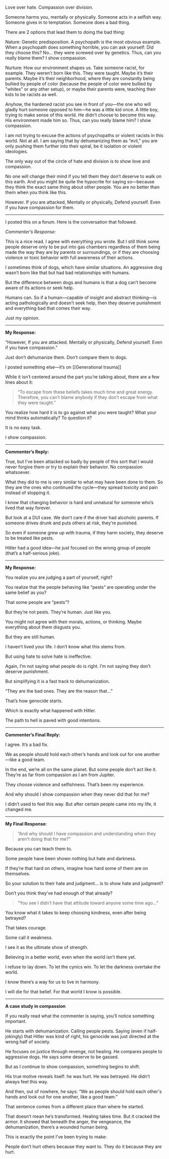 Love over hate. Compassion over division.

Someone harms you, mentally or physically. Someone acts in a selfish way. Someone gives in to temptation. Someone does a bad thing.

There are 2 options that lead them to doing the bad thing:

Nature:
Genetic predisposition. A psychopath is the most obvious example. When a psychopath does something horrible, you can ask yourself: Did they choose this? No... they were screwed over by genetics. Thus, can you really blame them? I show compassion.

Nurture:
How our environment shapes us. Take someone racist, for example. They weren’t born like this. They were taught. Maybe it’s their parents. Maybe it’s their neighborhood, where they are constantly being bullied by people of color (because the people of color were bullied by "whites" or any other setup), or maybe their parents were, teaching their kids to be racists as well.

Anyhow, the hardened racist you see in front of you—the one who will gladly hurt someone opposed to him—he was a little kid once. A little boy, trying to make sense of this world. He didn’t choose to become this way. His environment made him so. Thus, can you really blame him? I show compassion.

I am not trying to excuse the actions of psychopaths or violent racists in this world. Not at all. I am saying that by dehumanizing them as “evil,” you are only pushing them further into their spiral, be it isolation or violent ideologies.

The only way out of the circle of hate and division is to show love and compassion.

No one will change their mind if you tell them they don’t deserve to walk on this earth. And you might be quite the hypocrite for saying so—because they think the exact same thing about other people. You are no better than them when you think like this.

However.
If you are attacked,
Mentally or physically,
Defend yourself.
Even if you have compassion for them.


---
I posted this on a forum. Here is the conversation that followed.


*Commenter’s Response:*

This is a nice read. I agree with everything you wrote.
But I still think some people deserve only to be put into gas chambers regardless of them being made the way they are by parents or surroundings, or if they are choosing violence or toxic behavior with full awareness of their actions.

I sometimes think of dogs, which have similar situations. An aggressive dog wasn’t born like that but had bad relationships with humans.

But the difference between dogs and humans is that a dog can’t become aware of its actions or seek help.

Humans can. So if a human—capable of insight and abstract thinking—is acting pathologically and doesn’t seek help, then they deserve punishment and everything bad that comes their way.

Just my opinion.




---

**My Response:**

“However,
If you are attacked.
Mentally or physically,
Defend yourself.
Even if you have compassion.”

Just don’t dehumanize them. Don’t compare them to dogs.

I posted something else—it’s on [[Generational trauma]]

While it isn’t centered around the part you’re talking about, there are a few lines about it:

> “To escape from these beliefs takes much time and great energy. Therefore, you can’t blame anybody if they don’t escape from what they were taught.”


You realize how hard it is to go against what you were taught? What your mind thinks automatically? To question it?

It is no easy task.

I show compassion.




---

**Commenter’s Reply:**

True, but I’ve been attacked so badly by people of this sort that I would never forgive them or try to explain their behavior. No compassion whatsoever.

What they did to me is very similar to what may have been done to them. So they are the ones who continued the cycle—they spread toxicity and pain instead of stopping it.

I know that changing behavior is hard and unnatural for someone who’s lived that way forever.

But look at a DUI case. We don’t care if the driver had alcoholic parents. If someone drives drunk and puts others at risk, they’re punished.

So even if someone grew up with trauma, if they harm society, they deserve to be treated like pests.

Hitler had a good idea—he just focused on the wrong group of people (that’s a half-serious joke).




---

**My Response:**

 You realize you are judging a part of yourself, right?

You realize that the people behaving like “pests” are operating under the same belief as you?

That some people are “pests”?

But they’re not pests. They’re human. Just like you.

You might not agree with their morals, actions, or thinking. Maybe everything about them disgusts you.

But they are still human.

I haven’t lived your life. I don’t know what this stems from.

But using hate to solve hate is ineffective.

Again,
I’m not saying what people do is right.
I’m not saying they don’t deserve punishment.

But simplifying it is a fast track to dehumanization.

“They are the bad ones. They are the reason that...”

That’s how genocide starts.

Which is exactly what happened with Hitler.

The path to hell is paved with good intentions.




---

**Commenter’s Final Reply:**

I agree. It’s a bad fix.

We as people should hold each other’s hands and look out for one another—like a good team.

In the end, we’re all on the same planet. But some people don’t act like it. They’re as far from compassion as I am from Jupiter.

They choose violence and selfishness. That’s been my experience.

And why should I show compassion when they never did that for me?

I didn’t used to feel this way. But after certain people came into my life, it changed me.




---

**My Final Response**:

 >“And why should I have compassion and understanding when they aren’t doing that for me?”

Because you can teach them to.

Some people have been shown nothing but hate and darkness.

If they’re that hard on others, imagine how hard some of them are on themselves.

So your solution to their hate and judgment… is to show hate and judgment?

Don’t you think they’ve had enough of that already?

> “You see I didn’t have that attitude toward anyone some time ago...”


You know what it takes to keep choosing kindness, even after being betrayed?

That takes courage.

Some call it weakness.

I see it as the ultimate show of strength.

Believing in a better world, even when the world isn’t there yet.

I refuse to lay down.
To let the cynics win.
To let the darkness overtake the world.

I know there’s a way for us to live in harmony.

I will die for that belief.
For that world I know is possible.

---
**A case study in compassion**

If you really read what the commenter is saying, you’ll notice something important.

He starts with dehumanization. Calling people pests. Saying (even if half-jokingly) that Hitler was kind of right, his genocide was just directed at the wrong half of society.

He focuses on justice through revenge, not healing. He compares people to aggressive dogs. He says some deserve to be gassed.

But as I continue to show compassion, something begins to shift.

His true motive reveals itself: he was hurt. He was betrayed. He didn’t always feel this way.

And then, out of nowhere, he says: “We as people should hold each other's hands and look out for one another, like a good team.”

That sentence comes from a different place than where he started.

That doesn’t mean he’s transformed. Healing takes time. But it cracked the armor. It showed that beneath the anger, the vengeance, the dehumanization, there’s a wounded human being.

This is exactly the point I’ve been trying to make:

People don’t hurt others because they want to. They do it because they are hurt.
